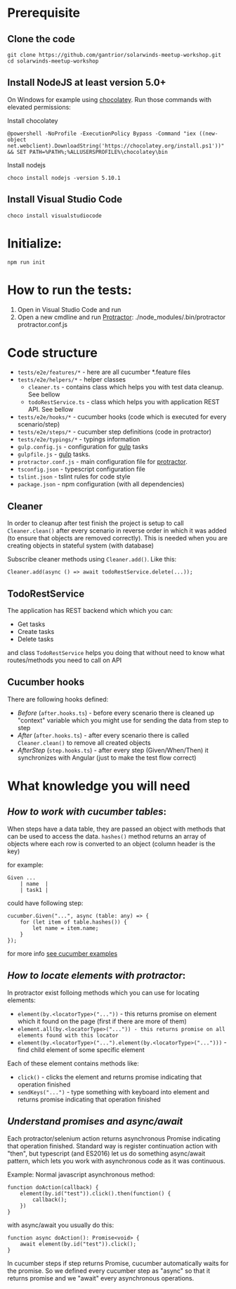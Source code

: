 # Prerequisite

## Clone the code

    git clone https://github.com/gantrior/solarwinds-meetup-workshop.git
    cd solarwinds-meetup-workshop

## Install NodeJS at least version 5.0+
On Windows for example using [chocolatey](http://www.chocolatey.org/). Run those commands with elevated permissions: 

Install chocolatey

    @powershell -NoProfile -ExecutionPolicy Bypass -Command "iex ((new-object net.webclient).DownloadString('https://chocolatey.org/install.ps1'))" && SET PATH=%PATH%;%ALLUSERSPROFILE%\chocolatey\bin

Install nodejs

    choco install nodejs -version 5.10.1

## Install Visual Studio Code

    choco install visualstudiocode

# Initialize:

    npm run init

# How to run the tests:

1. Open in Visual Studio Code and run 
2. Open a new cmdline and run [Protractor](http://www.protractortest.org#/): ./node_modules/.bin/protractor protractor.conf.js

# Code structure

* `tests/e2e/features/*` - here are all cucumber *.feature files
* `tests/e2e/helpers/*` - helper classes
  * `cleaner.ts` - contains class which helps you with test data cleanup. See bellow
  * `todoRestService.ts` - class which helps you with application REST API. See bellow
* `tests/e2e/hooks/*` - cucumber hooks (code which is executed for every scenario/step)
* `tests/e2e/steps/*` - cucumber step definitions (code in protractor)
* `tests/e2e/typings/*` - typings information
* `gulp.config.js` - configuration for [gulp](http://gulpjs.com) tasks 
* `gulpfile.js` - [gulp](http://gulpjs.com) tasks.
* `protractor.conf.js` - main configuration file for [protractor](http://www.protractortest.org#/).
* `tsconfig.json` - typescript configuration file
* `tslint.json` - tslint rules for code style
* `package.json` - npm configuration (with all dependencies)

## Cleaner
In order to cleanup after test finish the project is setup to call `Cleaner.clean()` after every scenario in reverse order in which it was added (to ensure that objects are removed correctly). 
This is needed when you are creating objects in stateful system (with database)

Subscribe cleaner methods using `Cleaner.add()`. Like this: 

    Cleaner.add(async () => await todoRestService.delete(...));

## TodoRestService 
The application has REST backend which which you can:
* Get tasks
* Create tasks
* Delete tasks

and class `TodoRestService` helps you doing that without need to know what routes/methods you need to call on API

## Cucumber hooks
There are following hooks defined: 
* *Before* (`after.hooks.ts`) - before every scenario there is cleaned up "context" variable which you might use for sending the data from step to step
* *After* (`after.hooks.ts`) - after every scenario there is called `Cleaner.clean()` to remove all created objects
* *AfterStep* (`step.hooks.ts`) - after every step (Given/When/Then) it synchronizes with Angular (just to make the test flow correct)

# What knowledge you will need

## *How to work with cucumber tables*: 
When steps have a data table, they are passed an object with methods that can be used to access the data.
`hashes()` method returns an array of objects where each row is converted to an object (column header is the key)

for example:

    Given ...
        | name  |
        | task1 |

could have following step:

    cucumber.Given("...", async (table: any) => {
        for (let item of table.hashes()) {
            let name = item.name;
        }
    });

for more info [see cucumber examples](https://github.com/cucumber/cucumber-js/blob/master/features/data_tables.feature)

## *How to locate elements with protractor*:
In protractor exist folloing methods which you can use for locating elements: 

* `element(by.<locatorType>("..."))` - this returns promise on element which it found on the page (first if there are more of them)
* `element.all(by.<locatorType>("...")) - this returns promise on all elements found with this locator` 
* `element(by.<locatorType>("...").element(by.<locatorType>("...")))` - find child element of some specific element

Each of these element contains methods like:
* `click()` - clicks the element and returns promise indicating that operation finished
* `sendKeys("...")` - type something with keyboard into element and returns promise indicating that operation finished

## *Understand promises and async/await*
Each protractor/selenium action returns asynchronous Promise indicating that operation finished. Standard way is register continuation action with "then", but typescript (and ES2016) 
let us do something async/await pattern, which lets you work with asynchronous code as it was continuous. 

Example: Normal javascript asynchronous method:

    function doAction(callback) {
        element(by.id("test")).click().then(function() {
            callback();
        })
    }

with async/await you usually do this:

    function async doAction(): Promise<void> {
        await element(by.id("test")).click();
    }

In cucumber steps if step returns Promise, cucumber automatically waits for the promise. So we defined every cucumber step as "async" so that it returns promise and we "await" every asynchronous operations.




